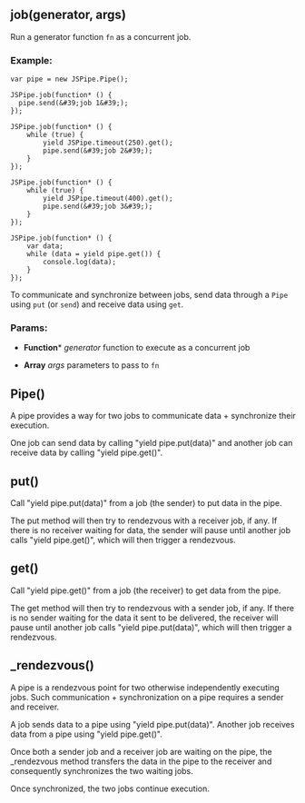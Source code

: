 

<!-- Start src/jspipe.js -->

## job(generator, args)

Run a generator function `fn` as a concurrent job.

### Example:

```
var pipe = new JSPipe.Pipe();

JSPipe.job(function* () {
  pipe.send(&#39;job 1&#39;);
});

JSPipe.job(function* () {
    while (true) {
        yield JSPipe.timeout(250).get();
        pipe.send(&#39;job 2&#39;);
    }
});

JSPipe.job(function* () {
    while (true) {
        yield JSPipe.timeout(400).get();
        pipe.send(&#39;job 3&#39;);
    }
});

JSPipe.job(function* () {
    var data;
    while (data = yield pipe.get()) {
        console.log(data);
    }
});
```

To communicate and synchronize between jobs, send data through a `Pipe`
using `put` (or `send`) and receive data using `get`.

### Params: 

* **Function*** *generator* function to execute as a concurrent job

* **Array** *args* parameters to pass to `fn`

## Pipe()

A pipe provides a way for two jobs to communicate data + synchronize their execution.

One job can send data by calling &quot;yield pipe.put(data)&quot; and another job can
receive data by calling &quot;yield pipe.get()&quot;.

## put()

Call &quot;yield pipe.put(data)&quot; from a job (the sender) to put data in the pipe.

The put method will then try to rendezvous with a receiver job, if any.
If there is no receiver waiting for data, the sender will pause until another
job calls &quot;yield pipe.get()&quot;, which will then trigger a rendezvous.

## get()

Call &quot;yield pipe.get()&quot; from a job (the receiver) to get data from the pipe.

The get method will then try to rendezvous with a sender job, if any.
If there is no sender waiting for the data it sent to be delivered, the receiver will
pause until another job calls &quot;yield pipe.put(data)&quot;, which will then trigger
a rendezvous.

## _rendezvous()

A pipe is a rendezvous point for two otherwise independently executing jobs.
Such communication + synchronization on a pipe requires a sender and receiver.

A job sends data to a pipe using &quot;yield pipe.put(data)&quot;.
Another job receives data from a pipe using &quot;yield pipe.get()&quot;.

Once both a sender job and a receiver job are waiting on the pipe,
the _rendezvous method transfers the data in the pipe to the receiver and consequently
synchronizes the two waiting jobs.

Once synchronized, the two jobs continue execution.

<!-- End src/jspipe.js -->

